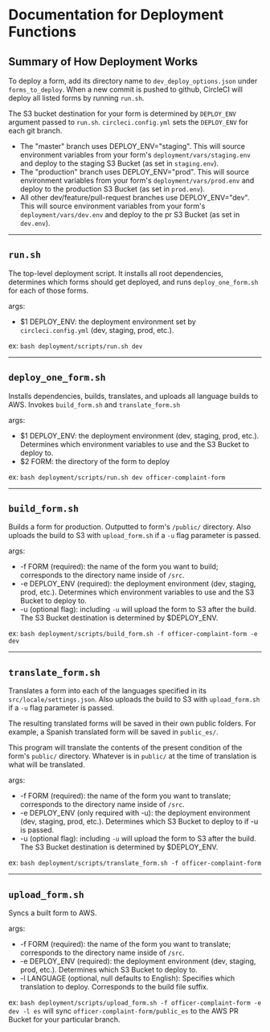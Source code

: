 # Documentation for Deployment Functions

## Summary of How Deployment Works
To deploy a form, add its directory name to `dev_deploy_options.json` under `forms_to_deploy`. When a new commit is pushed to github, CircleCI will deploy all listed forms by running `run.sh`.

The S3 bucket destination for your form is determined by `DEPLOY_ENV` argument passed to `run.sh`. `circleci.config.yml` sets the `DEPLOY_ENV` for each git branch.

+ The "master" branch uses DEPLOY_ENV="staging". This will source environment variables from your form's `deployment/vars/staging.env` and deploy to the staging S3 Bucket (as set in `staging.env`).
+ The "production" branch uses DEPLOY_ENV="prod". This will source environment variables from your form's `deployment/vars/prod.env` and deploy to the production S3 Bucket (as set in `prod.env`).
+ All other dev/feature/pull-request branches use DEPLOY_ENV="dev". This will source environment variables from your form's `deployment/vars/dev.env` and deploy to the pr S3 Bucket (as set in `dev.env`).

---
## `run.sh`
The top-level deployment script. It installs all root dependencies, determines which forms should get deployed, and runs `deploy_one_form.sh` for each of those forms.

args:
+ $1 DEPLOY_ENV: the deployment environment set by `circleci.config.yml` (dev, staging, prod, etc.).

ex: `bash deployment/scripts/run.sh dev`

---
## `deploy_one_form.sh`
Installs dependencies, builds, translates, and uploads all language builds to AWS. Invokes `build_form.sh` and `translate_form.sh`

args:
+ $1 DEPLOY_ENV: the deployment environment (dev, staging, prod, etc.). Determines which environment variables to use and the S3 Bucket to deploy to.
+ $2 FORM: the directory of the form to deploy

ex: `bash deployment/scripts/run.sh dev officer-complaint-form`

---
## `build_form.sh`

Builds a form for production. Outputted to form's `/public/` directory. Also uploads the build to S3 with `upload_form.sh` if a `-u` flag parameter is passed.

args:
+ -f FORM (required): the name of the form you want to build; corresponds to the directory name inside of `/src`.
+ -e DEPLOY_ENV (required): the deployment environment (dev, staging, prod, etc.). Determines which environment variables to use and the S3 Bucket to deploy to.
+ -u (optional flag): including `-u` will upload the form to S3 after the build. The S3 Bucket destination is determined by $DEPLOY_ENV.

ex: `bash deployment/scripts/build_form.sh -f officer-complaint-form -e dev`

---
## `translate_form.sh`
Translates a form into each of the languages specified in its `src/locale/settings.json`. Also uploads the build to S3 with `upload_form.sh` if a `-u` flag parameter is passed.

The resulting translated forms will be saved in their own public folders.
For example, a Spanish translated form will be saved in `public_es/`.

This program will translate the contents of the present condition of the form's `public/` directory. Whatever is in `public/` at the time of translation is what will be translated.

args:
+ -f FORM (required): the name of the form you want to translate; corresponds to the directory name inside of `/src`.
+ -e DEPLOY_ENV (only required with -u): the deployment environment (dev, staging, prod, etc.). Determines which S3 Bucket to deploy to if -u is passed.
+ -u (optional flag): including `-u` will upload the form to S3 after the build. The S3 Bucket destination is determined by $DEPLOY_ENV.

ex: `bash deployment/scripts/translate_form.sh -f officer-complaint-form`

---
## `upload_form.sh`
Syncs a built form to AWS.

args:
+ -f FORM (required): the name of the form you want to translate; corresponds to the directory name inside of `/src`.
+ -e DEPLOY_ENV (required): the deployment environment (dev, staging, prod, etc.). Determines which S3 Bucket to deploy to.
+ -l LANGUAGE (optional, null defaults to English): Specifies which translation to deploy. Corresponds to the build file suffix.

ex: `bash deployment/scripts/upload_form.sh -f officer-complaint-form -e dev -l es` will sync `officer-complaint-form/public_es` to the AWS PR Bucket for your particular branch.

